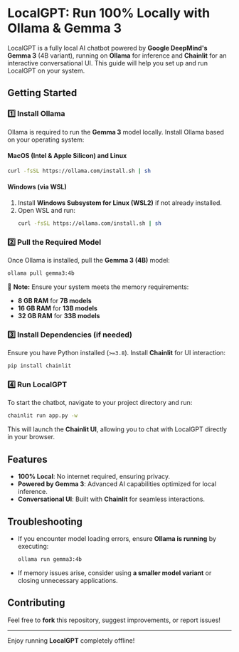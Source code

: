 # LocalGPT: Run 100% Locally with Ollama & Gemma 3

LocalGPT is a fully local AI chatbot powered by **Google DeepMind's Gemma 3** (4B variant), running on **Ollama** for inference and **Chainlit** for an interactive conversational UI. This guide will help you set up and run LocalGPT on your system.

## Getting Started

### 1️⃣ Install Ollama
Ollama is required to run the **Gemma 3** model locally. Install Ollama based on your operating system:

#### **MacOS (Intel & Apple Silicon) and Linux**
```sh
curl -fsSL https://ollama.com/install.sh | sh
```

#### **Windows (via WSL)**
1. Install **Windows Subsystem for Linux (WSL2)** if not already installed.
2. Open WSL and run:
   ```sh
   curl -fsSL https://ollama.com/install.sh | sh
   ```

### 2️⃣ Pull the Required Model
Once Ollama is installed, pull the **Gemma 3 (4B)** model:
```sh
ollama pull gemma3:4b
```
📌 **Note:** Ensure your system meets the memory requirements:
- **8 GB RAM** for **7B models**
- **16 GB RAM** for **13B models**
- **32 GB RAM** for **33B models**

### 3️⃣ Install Dependencies (if needed)
Ensure you have Python installed (`>=3.8`). Install **Chainlit** for UI interaction:
```sh
pip install chainlit
```

### 4️⃣ Run LocalGPT
To start the chatbot, navigate to your project directory and run:
```sh
chainlit run app.py -w
```
This will launch the **Chainlit UI**, allowing you to chat with LocalGPT directly in your browser.

## Features
- **100% Local**: No internet required, ensuring privacy.
- **Powered by Gemma 3**: Advanced AI capabilities optimized for local inference.
- **Conversational UI**: Built with **Chainlit** for seamless interactions.

## Troubleshooting
- If you encounter model loading errors, ensure **Ollama is running** by executing:
  ```sh
  ollama run gemma3:4b
  ```
- If memory issues arise, consider using **a smaller model variant** or closing unnecessary applications.

## Contributing
Feel free to **fork** this repository, suggest improvements, or report issues!

---
Enjoy running **LocalGPT** completely offline!
